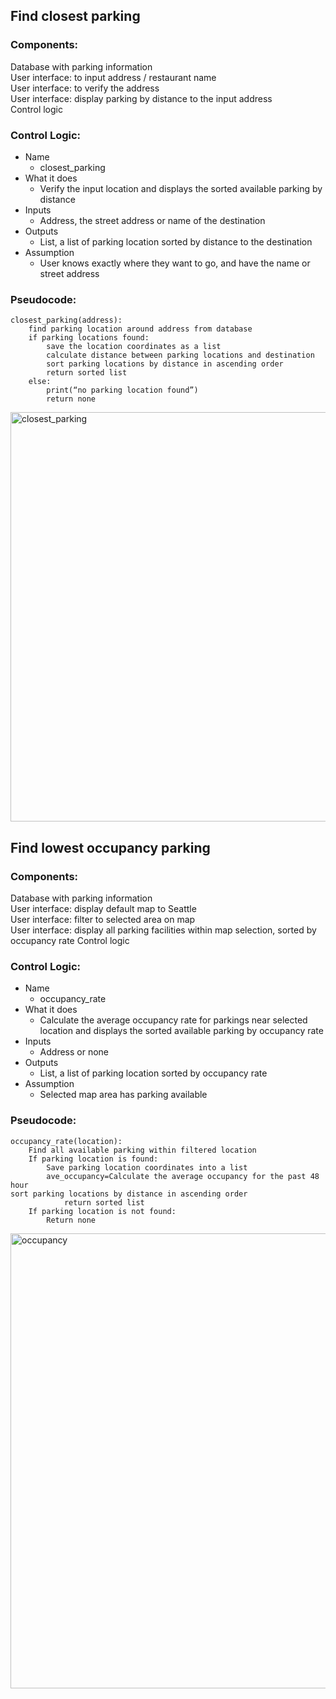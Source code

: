 ## Find closest parking

### Components:
Database with parking information \
User interface: to input address / restaurant name \
User interface: to verify the address \
User interface: display parking by distance to the input address \
Control logic


### Control Logic:
* Name
	* closest_parking
* What it does
	* Verify the input location and displays the sorted available parking by distance
* Inputs
	* Address, the street address or name of the destination
* Outputs
	* List, a list of parking location sorted by distance to the destination
* Assumption
	* User knows exactly where they want to go, and have the name or street address

### Pseudocode:
```
closest_parking(address):
	find parking location around address from database
	if parking locations found:
		save the location coordinates as a list
		calculate distance between parking locations and destination
		sort parking locations by distance in ascending order
		return sorted list
	else:
		print(“no parking location found”)
		return none
```
<img width="655" alt="closest_parking" src="https://user-images.githubusercontent.com/68675135/218924613-bd703d06-6ce0-4517-80e4-a2d7817af269.png">

## Find lowest occupancy parking
### Components:
Database with parking information \
User interface: display default map to Seattle \
User interface: filter to selected area on map \
User interface: display all parking facilities within map selection, sorted by occupancy rate
Control logic

### Control Logic:
* Name
	* occupancy_rate
* What it does
	* Calculate the average occupancy rate for parkings near selected location and displays the sorted available parking by occupancy rate
* Inputs
	* Address or none
* Outputs
	* List, a list of parking location sorted by occupancy rate
* Assumption
	* Selected map area has parking available

### Pseudocode:
```
occupancy_rate(location):
	Find all available parking within filtered location
	If parking location is found:
		Save parking location coordinates into a list
		ave_occupancy=Calculate the average occupancy for the past 48 hour
sort parking locations by distance in ascending order
			return sorted list
	If parking location is not found:
		Return none
```
<img width="728" alt="occupancy" src="https://user-images.githubusercontent.com/68675135/218924864-ec4aa040-e286-4993-9dcf-a231e56c6453.png">
